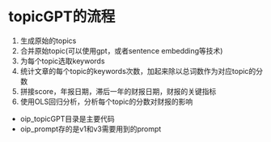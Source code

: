# topicGPT的流程
1. 生成原始的topics
2. 合并原始topic(可以使用gpt，或者sentence embedding等技术)
3. 为每个topic选取keywords
4. 统计文章的每个topic的keywords次数，加起来除以总词数作为对应topic的分数
5. 拼接score，年报日期，滞后一年的财报日期，财报的关键指标
6. 使用OLS回归分析，分析每个topic的分数对财报的影响

- oip_topicGPT目录是主要代码
- oip_prompt存的是v1和v3需要用到的prompt